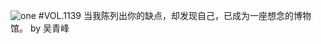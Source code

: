 ![one](http://image.wufazhuce.com/FpzTOfSa1K0U5ok3oPgyvHTCbt5P)
#VOL.1139
当我陈列出你的缺点，却发现自己，已成为一座想念的博物馆。 by 吴青峰